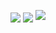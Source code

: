 <p align="center">
  <picture>
    <source
      srcset="https://github-readme-stats.vercel.app/api?username=jurassicplayer&count_private=true&&show_icons=true&rank_icon=percentile&hide_border=true&bg_color=00000000&theme=dark"
      media="(prefers-color-scheme: dark)"
    />
    <source
      srcset="https://github-readme-stats.vercel.app/api?username=jurassicplayer&count_private=true&&show_icons=true&rank_icon=percentile&hide_border=true&bg_color=00000000"
      media="(prefers-color-scheme: light), (prefers-color-scheme: no-preference)"
    />
    <img align="center" src="https://github-readme-stats.vercel.app/api?username=jurassicplayer&count_private=true&&show_icons=true&rank_icon=percentile&hide_border=true&bg_color=00000000" />
  </picture>

  <picture>
    <source
      srcset="https://github-readme-stats.vercel.app/api/top-langs?username=jurassicplayer&hide=javascript%2Chtml%2Ccss%2Cobjective-c&exclude_repo=srb2kart%2CaieBootstrap&size_weight=0&count_weight=1&langs_count=10&layout=compact&hide_border=true&bg_color=00000000&theme=dark"
      media="(prefers-color-scheme: dark)"
    />
    <source
      srcset="https://github-readme-stats.vercel.app/api/top-langs?username=jurassicplayer&hide=javascript%2Chtml%2Ccss%2Cobjective-c&exclude_repo=srb2kart%2CaieBootstrap&size_weight=0&count_weight=1&langs_count=10&layout=compact&hide_border=true&bg_color=00000000"
      media="(prefers-color-scheme: light), (prefers-color-scheme: no-preference)"
    />
    <img align="center" src="https://github-readme-stats.vercel.app/api/top-langs?username=jurassicplayer&hide=javascript%2Chtml%2Ccss%2Cobjective-c&exclude_repo=srb2kart%2CaieBootstrap&size_weight=0&count_weight=1&langs_count=10&layout=compact&hide_border=true&bg_color=00000000" />
  </picture>
   <img src="https://streak-stats.demolab.com?user=jurassicplayer&theme=dark&hide_border=true&background=00000000" />
</p>

<!--
**jurassicplayer/jurassicplayer** is a ✨ _special_ ✨ repository because its `README.md` (this file) appears on your GitHub profile.

Here are some ideas to get you started:

- 🔭 I’m currently working on ...
- 🌱 I’m currently learning ...
- 👯 I’m looking to collaborate on ...
- 🤔 I’m looking for help with ...
- 💬 Ask me about ...
- 📫 How to reach me: ...
- 😄 Pronouns: ...
- ⚡ Fun fact: ...
-->
